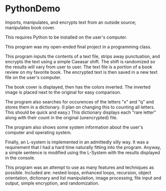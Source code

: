 # PythonDemo

Imports, manipulates, and encrypts text from an outside source; manipulates book cover.

This requires Python to be installed on the user's computer. 

This program was my open-ended final project in a programming class.

This program inputs the contents of a text file, strips away punctuation, and encrypts the text using a simple Caeasar shift.
The shift is randomized so the results will vary from user to user.
The text file is a portion of a book review on my favorite book.
The encrypted text is then saved in a new text file on the user's computer.

The book cover is displayed, then has the colors inverted.
The inverted image is placed next to the original for easy comparison.

The program also searches for occurences of the letters "x" and "q" and stores them in a dictionary.
(I plan on changing this to counting all letters. This should be quick and easy.)
This dictionary displays each "rare letter" along with their count in the original (unencrypted) file.

The program also shows some system information about the user's computer and operating system.

Finally, an L-system is implemented in an admittedly silly way.
It was a requirement that I had a hard time naturally fitting into the program.
Anyway, a simple sentence is modified using the L-System with the results displayed in the console.

This program was an attempt to use as many features and techniques as possible.
Included are: nested loops, enhanced loops, recursion, object orientation, dictionary and list manipulation, image processing,
  file input and output, simple encryption, and randomization.
